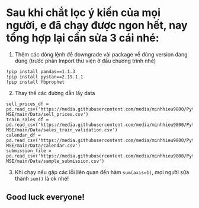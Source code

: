 
# Sau khi chắt lọc ý kiến của mọi người, e đã chạy được ngon hết, nay tổng hợp lại cần sửa 3 cái nhé:
1. Thêm các dòng lệnh để downgrade vài package về đúng version đang dùng (trước phần Import thư viện ở đầu chương trình nhé)
```
!pip install pandas==1.1.3
!pip install pystan==2.19.1.1
!pip install fbprophet 
```
2. Thay thế các đường dẫn lấy data
```
sell_prices_df = pd.read_csv('https://media.githubusercontent.com/media/minhhieu9800/Python-MSE/main/Data/sell_prices.csv')
train_sales_df = pd.read_csv('https://media.githubusercontent.com/media/minhhieu9800/Python-MSE/main/Data/sales_train_validation.csv')
calendar_df = pd.read_csv('https://media.githubusercontent.com/media/minhhieu9800/Python-MSE/main/Data/calendar.csv')
submission_file = pd.read_csv('https://media.githubusercontent.com/media/minhhieu9800/Python-MSE/main/Data/sample_submission.csv')
```
3. Khi chạy nếu gặp các lỗi liên quan đến hàm `sum(axis=1)`, mọi người sửa thành `sum()` là ok nhé!


## Good luck everyone!
